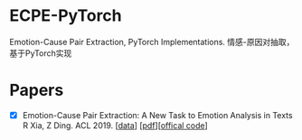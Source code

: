# ECPE-PyTorch
Emotion-Cause Pair Extraction, PyTorch Implementations. 情感-原因对抽取，基于PyTorch实现


# Papers
- [x] Emotion-Cause Pair Extraction: A New Task to Emotion Analysis in Texts R Xia, Z Ding. ACL 2019. 
[[data](https://github.com/NUSTM/ECPE/tree/master/data_combine)]
[[pdf](https://arxiv.org/pdf/1906.01267.pdf)][[offical code](https://github.com/NUSTM/ECPE)]